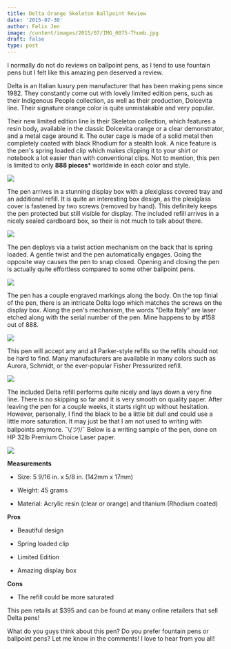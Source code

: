 ```yaml
---
title: Delta Orange Skeleton Ballpoint Review
date: '2015-07-30'
author: Felix Jen
image: /content/images/2015/07/IMG_0075-Thumb.jpg
draft: false
type: post
---
```

I normally do not do reviews on ballpoint pens, as I tend to use fountain pens but I felt like this amazing pen deserved a review. 

Delta is an Italian luxury pen manufacturer that has been making pens since 1982. They constantly come out with lovely limited edition pens, such as their Indigenous People collection, as well as their production, Dolcevita line. Their signature orange color is quite unmistakable and very popular.

Their new limited edition line is their Skeleton collection, which features a resin body, available in the classic Dolcevita orange or a clear demonstrator, and a metal cage around it. The outer cage is made of a solid metal then completely coated with black Rhodium for a stealth look. A nice feature is the pen's spring loaded clip which makes clipping it to your shirt or notebook a lot easier than with conventional clips. Not to mention, this pen is limited to only **888 pieces*** worldwide in each color and style.

![](/content/images/2015/07/IMG_0066.jpg)

The pen arrives in a stunning display box with a plexiglass covered tray and an additional refill. It is quite an interesting box design, as the plexiglass cover is fastened by two screws (removed by hand). This definitely keeps the pen protected but still visible for display. The included refill arrives in a nicely sealed cardboard box, so their is not much to talk about there. 

![](/content/images/2015/07/IMG_0069-1.jpg)

The pen deploys via a twist action mechanism on the back that is spring loaded. A gentle twist and the pen automatically engages. Going the opposite way causes the pen to snap closed. Opening and closing the pen is actually quite effortless compared to some other ballpoint pens.

![](/content/images/2015/07/IMG_0074.jpg)

The pen has a couple engraved markings along the body. On the top finial of the pen, there is an intricate Delta logo which matches the screws on the display box. Along the pen's mechanism, the words "Delta Italy" are laser etched along with the serial number of the pen. Mine happens to by #158 out of 888.

![](/content/images/2015/07/IMG_0077.jpg)

This pen will accept any and all Parker-style refills so the refills should not be hard to find. Many manufacturers are available in many colors such as Aurora, Schmidt, or the ever-popular Fisher Pressurized refill. 

![](/content/images/2015/07/IMG_0075.jpg)

The included Delta refill performs quite nicely and lays down a very fine line. There is no skipping so far and it is very smooth on quality paper. After leaving the pen for a couple weeks, it starts right up without hesitation. However, personally, I find the black to be a little bit dull and could use a little more saturation. It may just be that I am not used to writing with ballpoints anymore. ¯\\_(ツ)_/¯ Below is a writing sample of the pen, done on HP 32lb Premium Choice Laser paper.

![](/content/images/2015/07/IMG_0081-2.jpg)

**Measurements**

* Size: 5 9/16 in. x 5/8 in. (142mm x 17mm)

* Weight: 45 grams

* Material: Acrylic resin (clear or orange) and titanium (Rhodium coated)


**Pros**

* Beautiful design

* Spring loaded clip

* Limited Edition

* Amazing display box

**Cons**

* The refill could be more saturated

This pen retails at $395 and can be found at many online retailers that sell Delta pens! 

What do you guys think about this pen? Do you prefer fountain pens or ballpoint pens? Let me know in the comments! I love to hear from you all!
